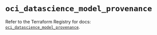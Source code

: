 # `oci_datascience_model_provenance`

Refer to the Terraform Registry for docs: [`oci_datascience_model_provenance`](https://registry.terraform.io/providers/oracle/oci/6.18.0/docs/resources/datascience_model_provenance).
